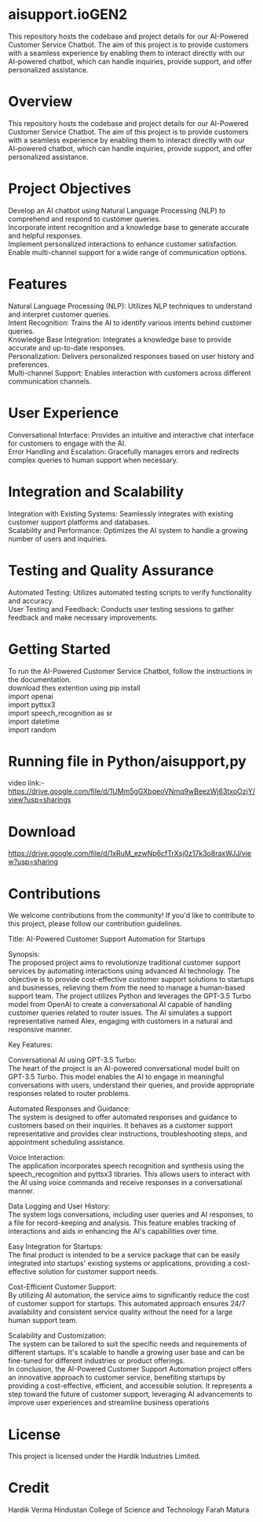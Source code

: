 # aisupport.ioGEN2
This repository hosts the codebase and project details for our AI-Powered Customer Service Chatbot. The aim of this project is to provide customers with a seamless experience by enabling them to interact directly with our AI-powered chatbot, which can handle inquiries, provide support, and offer personalized assistance.

# Overview
This repository hosts the codebase and project details for our AI-Powered Customer Service Chatbot. The aim of this project is to provide customers with a seamless experience by enabling them to interact directly with our AI-powered chatbot, which can handle inquiries, provide support, and offer personalized assistance.

# Project Objectives
Develop an AI chatbot using Natural Language Processing (NLP) to comprehend and respond to customer queries.<br>
Incorporate intent recognition and a knowledge base to generate accurate and helpful responses.<br>
Implement personalized interactions to enhance customer satisfaction.<br>
Enable multi-channel support for a wide range of communication options.<br>
# Features
Natural Language Processing (NLP): Utilizes NLP techniques to understand and interpret customer queries.<br>
Intent Recognition: Trains the AI to identify various intents behind customer queries.<br>
Knowledge Base Integration: Integrates a knowledge base to provide accurate and up-to-date responses.<br>
Personalization: Delivers personalized responses based on user history and preferences.<br>
Multi-channel Support: Enables interaction with customers across different communication channels.<br>
# User Experience
Conversational Interface: Provides an intuitive and interactive chat interface for customers to engage with the AI.<br>
Error Handling and Escalation: Gracefully manages errors and redirects complex queries to human support when necessary.<br>
# Integration and Scalability<br>
Integration with Existing Systems: Seamlessly integrates with existing customer support platforms and databases.<br>
Scalability and Performance: Optimizes the AI system to handle a growing number of users and inquiries.<br>
# Testing and Quality Assurance
Automated Testing: Utilizes automated testing scripts to verify functionality and accuracy.<br>
User Testing and Feedback: Conducts user testing sessions to gather feedback and make necessary improvements.<br>
# Getting Started
To run the AI-Powered Customer Service Chatbot, follow the instructions in the documentation.<br>
download thes extention using pip install <br>
import openai <br>
import pyttsx3 <br>
import speech_recognition as sr <br>
import datetime <br>
import random <br>

# Running file in Python/aisupport,py 
video link:-   https://drive.google.com/file/d/1UMm5gGXbqeoVNmq9wBeezWj63txoOzjY/view?usp=sharings

# Download
https://drive.google.com/file/d/1xRuM_ezwNp6cfTrXsj0z17k3o8raxWJJ/view?usp=sharing

# Contributions
We welcome contributions from the community! If you'd like to contribute to this project, please follow our contribution guidelines.

Title: AI-Powered Customer Support Automation for Startups

Synopsis:<br>
The proposed project aims to revolutionize traditional customer support services by automating interactions using advanced AI technology. The objective is to provide cost-effective customer support solutions to startups and businesses, relieving them from the need to manage a human-based support team. The project utilizes Python and leverages the GPT-3.5 Turbo model from OpenAI to create a conversational AI capable of handling customer queries related to router issues. The AI simulates a support representative named Alex, engaging with customers in a natural and responsive manner.

Key Features:<br>

Conversational AI using GPT-3.5 Turbo:<br>
The heart of the project is an AI-powered conversational model built on GPT-3.5 Turbo. This model enables the AI to engage in meaningful conversations with users, understand their queries, and provide appropriate responses related to router problems.

Automated Responses and Guidance:<br>
The system is designed to offer automated responses and guidance to customers based on their inquiries. It behaves as a customer support representative and provides clear instructions, troubleshooting steps, and appointment scheduling assistance.

Voice Interaction:<br>
The application incorporates speech recognition and synthesis using the speech_recognition and pyttsx3 libraries. This allows users to interact with the AI using voice commands and receive responses in a conversational manner.

Data Logging and User History:<br>
The system logs conversations, including user queries and AI responses, to a file for record-keeping and analysis. This feature enables tracking of interactions and aids in enhancing the AI's capabilities over time.

Easy Integration for Startups:<br>
The final product is intended to be a service package that can be easily integrated into startups' existing systems or applications, providing a cost-effective solution for customer support needs.

Cost-Efficient Customer Support:<br>
By utilizing AI automation, the service aims to significantly reduce the cost of customer support for startups. This automated approach ensures 24/7 availability and consistent service quality without the need for a large human support team.

Scalability and Customization:<br>
The system can be tailored to suit the specific needs and requirements of different startups. It's scalable to handle a growing user base and can be fine-tuned for different industries or product offerings.
<br>
In conclusion, the AI-Powered Customer Support Automation project offers an innovative approach to customer service, benefiting startups by providing a cost-effective, efficient, and accessible solution. It represents a step toward the future of customer support, leveraging AI advancements to improve user experiences and streamline business operations

# License
This project is licensed under the Hardik Industries Limited.

# Credit
Hardik Verma Hindustan College of Science and Technology Farah Matura
